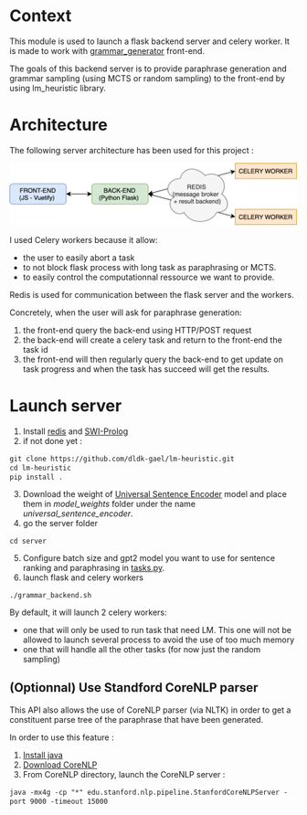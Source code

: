 # Context

This module is used to launch a flask backend server and celery worker. 
It is made to work with [grammar_generator](https://github.com/dldk-gael/grammar_generator) front-end. 

The goals of this backend server is to provide paraphrase generation and grammar sampling (using MCTS or random sampling) to the front-end by using lm_heuristic library. 

# Architecture

The following server architecture has been used for this project : 

![](architecture.png)

I used Celery workers because it allow:
- the user to easily abort a task 
- to not block flask process with long task as paraphrasing or MCTS.
- to easily control the computationnal ressource we want to provide.


Redis is used for communication between the flask server and the workers. 

Concretely, when the user will ask for paraphrase generation:
1. the front-end query the back-end using HTTP/POST request 
2. the back-end will create a celery task and return to the front-end the task id
3. the front-end will then regularly query the back-end to get update on task progress and when the task has succeed will get the results.

# Launch server 

1. Install [redis](https://redis.io/topics/quickstart) and [SWI-Prolog](https://www.swi-prolog.org)
2. if not done yet : 
```
git clone https://github.com/dldk-gael/lm-heuristic.git
cd lm-heuristic
pip install .
```
3. Download the weight of [Universal Sentence Encoder](https://tfhub.dev/google/universal-sentence-encoder/4) model and place them in *model_weights* folder under the name *universal_sentence_encoder*. 
4. go the server folder 
```
cd server
```
5. Configure batch size and gpt2 model you want to use for sentence ranking and paraphrasing in [tasks.py](https://github.com/dldk-gael/lm-heuristic/blob/master/server/grammar_backend/tasks.py). 
6. launch flask and celery workers 
```
./grammar_backend.sh 
```
By default, it will launch 2 celery workers:
- one that will only be used to run task that need LM. This one will not be allowed to launch several process to avoid the use of too much memory 
- one that will handle all the other tasks (for now just the random sampling)

## (Optionnal) Use Standford CoreNLP parser 

This API also allows the use of CoreNLP parser (via NLTK) in order to get a constituent parse tree of the paraphrase that have been generated.

In order to use this feature : 
1. [Install java](https://www.java.com/fr/download/help/download_options.xml)
2. [Download CoreNLP](https://stanfordnlp.github.io/CoreNLP/download.html)
3. From CoreNLP directory, launch the CoreNLP server :
```
java -mx4g -cp "*" edu.stanford.nlp.pipeline.StanfordCoreNLPServer -port 9000 -timeout 15000
```
